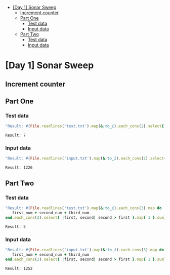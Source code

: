 - [[Day 1] Sonar Sweep](#org127aa58)
  - [Increment counter](#org4a9597a)
  - [Part One](#org0dd2e3f)
    - [Test data](#org03145ed)
    - [Input data](#org838369a)
  - [Part Two](#org5e136d0)
    - [Test data](#org0173799)
    - [Input data](#org21310c1)


<a id="org127aa58"></a>

# [Day 1] Sonar Sweep


<a id="org4a9597a"></a>

## Increment counter


<a id="org0dd2e3f"></a>

## Part One


<a id="org03145ed"></a>

### Test data

```ruby
"Result: #{File.readlines('test.txt').map(&:to_i).each_cons(2).select{ |first, second| second > first }.map{ 1 }.sum}"
```

    Result: 7


<a id="org838369a"></a>

### Input data

```ruby
"Result: #{File.readlines('input.txt').map(&:to_i).each_cons(2).select{ |first, second| second > first }.map{ 1 }.sum}"
```

    Result: 1226


<a id="org5e136d0"></a>

## Part Two


<a id="org0173799"></a>

### Test data

```ruby
"Result: #{File.readlines('test.txt').map(&:to_i).each_cons(3).map do |first_num, second_num, third_num|
   first_num + second_num + third_num
end.each_cons(2).select{ |first, second| second > first }.map{ 1 }.sum}"
```

    Result: 5


<a id="org21310c1"></a>

### Input data

```ruby
"Result: #{File.readlines('input.txt').map(&:to_i).each_cons(3).map do |first_num, second_num, third_num|
   first_num + second_num + third_num
end.each_cons(2).select{ |first, second| second > first }.map{ 1 }.sum}"
```

    Result: 1252
